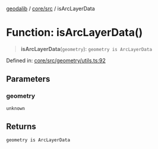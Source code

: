 [geodalib](../../../modules.md) / [core/src](../index.md) / isArcLayerData

# Function: isArcLayerData()

> **isArcLayerData**(`geometry`): `geometry is ArcLayerData`

Defined in: [core/src/geometry/utils.ts:92](https://github.com/GeoDaCenter/geoda-lib/blob/dd0b55e88e7fa62fd12212664ac5233e391d8b71/js/packages/core/src/geometry/utils.ts#L92)

## Parameters

### geometry

`unknown`

## Returns

`geometry is ArcLayerData`
